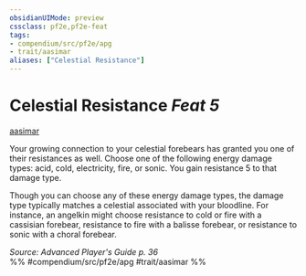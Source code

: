 ```yaml
---
obsidianUIMode: preview
cssclass: pf2e,pf2e-feat
tags:
- compendium/src/pf2e/apg
- trait/aasimar
aliases: ["Celestial Resistance"]
---
```

# Celestial Resistance  *Feat 5*  
[aasimar](../../rules/traits/aasimar-apg.md)  


Your growing connection to your celestial forebears has granted you one of their resistances as well. Choose one of the following energy damage types: acid, cold, electricity, fire, or sonic. You gain resistance 5 to that damage type.

Though you can choose any of these energy damage types, the damage type typically matches a celestial associated with your bloodline. For instance, an angelkin might choose resistance to cold or fire with a cassisian forebear, resistance to fire with a balisse forebear, or resistance to sonic with a choral forebear.

*Source: Advanced Player's Guide p. 36*  
%% #compendium/src/pf2e/apg #trait/aasimar %%
